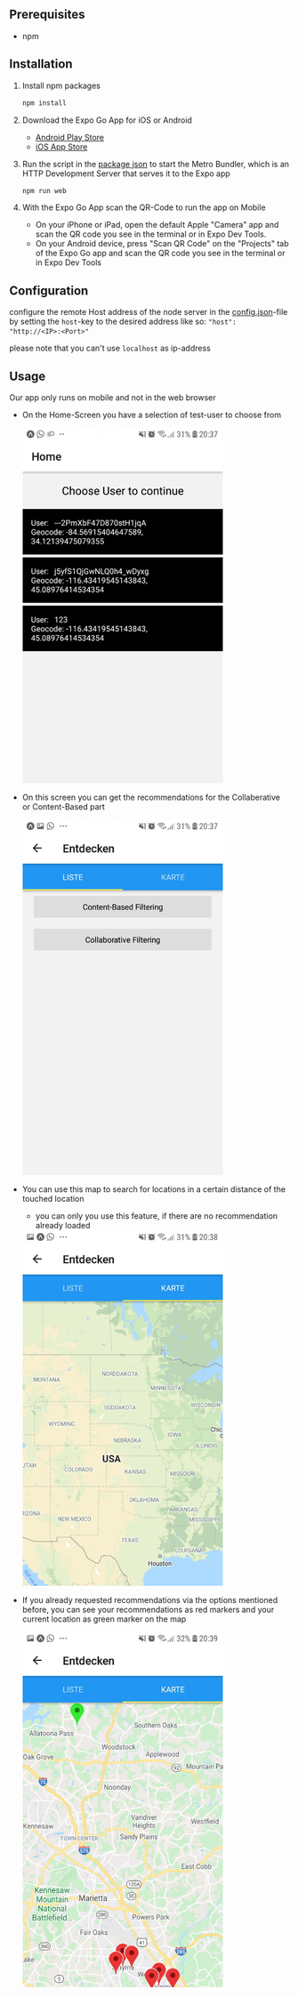 ## Prerequisites
* npm
## Installation
1. Install npm packages 
   ```sh
   npm install
   ```
2. Download the Expo Go App for iOS or Android
   * [Android Play Store](https://play.google.com/store/apps/details?id=host.exp.exponent)
   * [iOS App Store](https://itunes.com/apps/exponent)
    

3. Run the script in the [package json](/root/frontend/package.json) to start the
   Metro Bundler, which is an HTTP Development Server that serves it
   to the Expo app
   ```sh
   npm run web
   ```
   
   
4. With the Expo Go App scan the QR-Code to run the app on Mobile 
    * On your iPhone or iPad, open the default Apple "Camera" app 
    and scan the QR code you see in the terminal or in Expo Dev Tools.
    * On your Android device, press "Scan QR Code" on the "Projects" tab of the 
    Expo Go app and scan the QR code you see in the terminal or in Expo Dev Tools


## Configuration

configure the remote Host address of the node server in the [config.json](./config/config.json)-file by setting
the `host`-key to the desired address like so: `"host": "http://<IP>:<Port>"`

please note that you can't use `localhost` as ip-address

## Usage

Our app only runs on mobile and not in the web browser

- On the Home-Screen you have a selection of test-user to choose from
  
  <img  src="../../images/home.jpg" width="360" height="640">


- On this screen you can get the recommendations for the Collaberative or 
Content-Based part
  
  <img  src="../../images/entdeckenListe.jpg" width="360" height="640">


- You can use this map to search for locations in a certain distance 
  of the touched location <br> 
  * you can only you use this feature,
  if there are no recommendation already loaded

  <img  src="../../images/entdeckenKarte.jpg" width="360" height="640">


- If you already requested recommendations via the options mentioned before, you can see your
  recommendations as red markers and your current location as green marker on the map
  
    <img  src="../../images/mapWithMarker.jpg" width="360" height="640">
